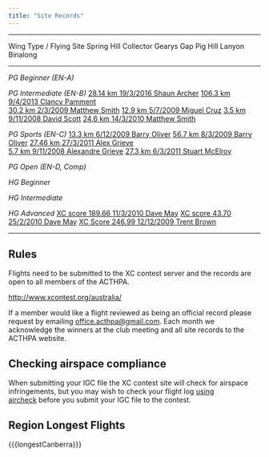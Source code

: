 ```yaml
---
title: "Site Records"
---
```


------------------------------------------------------------------------------------------------------------------------------------------------------------------------------------------------------------------------------------------------     ---------------------------------------------
Wing Type / Flying Site    Spring Hill                                           Collector                                                     Gearys Gap                                         Pig Hill                                            Lanyon                          Binalong
-------------------------  -------------------------------------------------     ------------------------------------------------------------- -------------------------------------------------  ----------------------------------------------      ------------------------------- -----------------
*PG Beginner (EN-A)*

*PG Intermediate (EN-B)*   [28.14 km 19/3/2016 Shaun Archer][shaun-spring]       [106.3 km 9/4/2013 Clancy Pamment][clancy-collector]<br />    [30.2 km 2/3/2009 Matthew Smith][matthew-gearys]   [12.9 km 5/7/2009  Miguel Cruz][miguel-pig]                                         [3.5 km 9/11/2008  David Scott][david-binalong]
                                                                                 [24.6 km 14/3/2010 Matthew Smith][matthew-collector]                           

*PG Sports (EN-C)*         [13.3 km 6/12/2009 Barry Oliver][barry-spring]                                                                      [56.7 km 8/3/2009 Barry Oliver][barry-gearys]      [27.46 km 27/3/2011  Alex Grieve][alex-pig]<br />                                   [5.7 km 9/11/2008 Alexandre Grieve][alexandre-binalong]
                                                                                                                                                                                                  [27.3 km 6/3/2011 Stuart McElroy][stuart-pig]

*PG Open (EN-D, Comp)*

*HG Beginner*

*HG Intermediate*

*HG Advanced*                                                                    [XC score 189.66 11/3/2010 Dave May][dave-collector]                                                             [XC score 43.70 25/2/2010 Dave May][dave-pig]                                       [XC Score 246.99 12/12/2009 Trent Brown][trent-binalong] 

------------------------------------------------------------------------------------------------------------------------------------------------------------------------------------------------------------------------------------------------     ---------------------------------------------------

[shaun-spring]: http://www.xcontest.org/australia/flights/detail:shaunar/19.3.2016/04:19
[clancy-collector]: http://www.paraglidingforum.com/leonardo/flight/735119
[matthew-collector]: http://www.paraglidingforum.com/leonardo/flight/304670
[matthew-gearys]: http://www.paraglidingforum.com/leonardo/flight/164826
[miguel-pig]: http://www.paraglidingforum.com/leonardo/flight/158425
[david-binalong]: http://www.paraglidingforum.com/leonardo/flight/149803
[barry-spring]: http://www.paraglidingforum.com/leonardo/flight/291208
[barry-gearys]: http://www.paraglidingforum.com/leonardo/flight/165618
[alex-pig]: http://www.xcontest.org/world/en/flights/detail:MadFrench/27.3.2011/04:13
[stuart-pig]: http://www.paraglidingforum.com/leonardo/flight/416489
[alexandre-binalong]: http://www.paraglidingforum.com/leonardo/flight/148659
[dave-collector]: http://www.paraglidingforum.com/leonardo/flight/304338
[dave-pig]: http://www.paraglidingforum.com/leonardo/flight/302265
[trent-binalong]: http://www.paraglidingforum.com/leonardo/flight/292158

## Rules

Flights need to be submitted to the XC contest server and the records are open to all members of the ACTHPA.

http://www.xcontest.org/australia/

If a member would like a flight reviewed as being an official record please request by emailing office.acthpa@gmail.com.
Each month we acknowledge the winners at the club meeting and all site records to the ACTHPA website.

## Checking airspace compliance

When submitting your IGC file the XC contest site will check for airspace infringements, but you may wish to check your flight log [using aircheck](http://xcaustralia.org/aircheck/aircheck.php) before you submit your IGC file to the contest. 

## Region Longest Flights

{{{longestCanberra}}}
